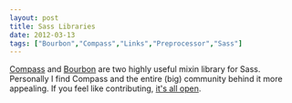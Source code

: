 ```yaml
---
layout: post
title: Sass Libraries
date: 2012-03-13
tags: ["Bourbon","Compass","Links","Preprocessor","Sass"]
---
```


[Compass](http://compass-style.org/) and [Bourbon](http://thoughtbot.com/bourbon/) are two highly useful mixin library for Sass. Personally I find Compass and the entire (big) community behind it more appealing. If you feel like contributing, [it's all open](http://compass-style.org/get-involved/).